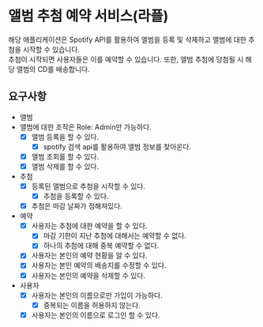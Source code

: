 # 앨범 추첨 예약 서비스(라플)

해당 애플리케이션은 Spotify API를 활용하여 앨범을 등록 및 삭제하고 앨범에 대한 추첨을 시작할 수 있습니다. <br />
추첨이 시작되면 사용자들은 이를 예약할 수 있습니다. 또한, 앨범 추첨에 당첨될 시 해당 앨범의 CD를 배송합니다. <br />

## 요구사항
- 앨범
- 앨범에 대한 조작은 Role: Admin만 가능하다.
  - [x] 앨범 등록을 할 수 있다.
    - [x] spotify 검색 api를 활용하여 앨범 정보를 찾아온다.
  - [x] 앨범 조회를 할 수 있다.
  - [x] 앨범 삭제를 할 수 있다.

- 추첨
  - [x] 등록된 앨범으로 추첨을 시작할 수 있다.
    - [x] 추첨을 등록할 수 있다.
  - [x] 추첨은 마감 날짜가 정해져있다.

- 예약
  - [x] 사용자는 추첨에 대한 예약을 할 수 있다.
    - [x] 마감 기한이 지난 추첨에 대해서는 예약할 수 없다.
    - [x] 하나의 추첨에 대해 중복 예약할 수 없다.
  - [x] 사용자는 본인의 예약 현황을 알 수 있다.
  - [x] 사용자는 본인 예약의 배송지를 수정할 수 있다.
  - [x] 사용자는 본인의 예약을 삭제할 수 있다.

- 사용자
  - [x] 사용자는 본인의 이름으로만 가입이 가능하다.
    - [x] 중복되는 이름을 허용하지 않는다.
  - [x] 사용자는 본인의 이름으로 로그인 할 수 있다.
